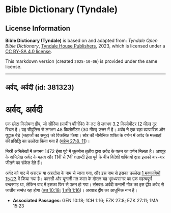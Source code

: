 # Bible Dictionary (Tyndale)

## License Information

**Bible Dictionary (Tyndale)** is based on and adapted from: _Tyndale Open Bible Dictionary_, [Tyndale House Publishers](https://tyndaleopenresources.com/), 2023, which is licensed under a [CC BY-SA 4.0 license](https://creativecommons.org/licenses/by-sa/4.0/legalcode.en).

This markdown version (created `2025-10-06`) is provided under the same license.



--------------------------------

## अर्वद, अर्वदी (id: 381323)

अर्वद, अर्वदी
=============

एक छोटा किलेबन्द द्वीप, जो सीरिया (प्राचीन फीनीके) के तट से लगभग 3\.2 किलोमीटर (2 मील) दूर स्थित है। यह त्रीपुलिस से लगभग 48 किलोमीटर (30 मील) उत्तर में है। अर्वद ने एक बड़ा व्यापारिक और युद्धक बेड़े (जहाजों का समूह) को विकसित किया। सोर की नौसैनिक शक्ति के वर्णन में अर्वद के मल्लाहों की प्रसिद्धि का उल्लेख किया गया है ([यहेज 27:8, 11](https://ref.ly/Ezek27:8,Ezek27:11))।

मिस्री अभिलेखों में लगभग 1472 ईसा पूर्व में थुतमोस तृतीय द्वारा अर्वद के पतन का वर्णन मिलता है। अश्शूर के अभिलेख अर्वद के महत्व और 11वीं से 7वीं शताब्दी ईसा पूर्व के बीच विदेशी शक्तियों द्वारा इसको बार\-बार जीतने का संकेत देते हैं।

अर्वद को बाद में अरादस या अरादोस के नाम से जाना गया, और इस नाम से इसका उल्लेख [1 मक्काबियों 15:23](https://ref.ly/1Macc15:23) में किया गया है। फारसी और यूनानी मत काल के दौरान यह भूमध्यसागर का एक महत्वपूर्ण बन्दरगाह था, लेकिन बाद में इसका फिर से पतन हो गया। संभवतः अर्वदी कनानी गोत्र का इस द्वीप अर्वद से जातीय सम्बंध रहा होगा ([उत 10:18](https://ref.ly/Gen10:18); [1 इति 1:16](https://ref.ly/1Chr1:16))। अरवाड द्वीप का आधुनिक नाम है।

* **Associated Passages:** GEN 10:18; 1CH 1:16; EZK 27:8; EZK 27:11; 1MA 15:23

